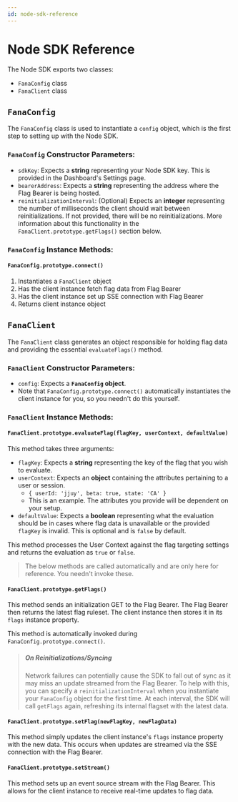 ```yaml
---
id: node-sdk-reference
---
```


# Node SDK Reference

The Node SDK exports two classes:

- `FanaConfig` class
- `FanaClient` class

## `FanaConfig`

The `FanaConfig` class is used to instantiate a `config` object, which is the first step to setting up with the Node SDK.

### `FanaConfig` Constructor Parameters:

- `sdkKey`: Expects a **string** representing your Node SDK key. This is provided in the Dashboard's Settings page.
- `bearerAddress`: Expects a **string** representing the address where the Flag Bearer is being hosted.
- `reinitializationInterval`: (Optional) Expects an **integer** representing the number of milliseconds the client should wait between reinitializations. If not provided, there will be no reinitializations. More information about this functionality in the `FanaClient.prototype.getFlags()` section below.

### `FanaConfig` Instance Methods:

#### `FanaConfig.prototype.connect()`

1. Instantiates a `FanaClient` object
2. Has the client instance fetch flag data from Flag Bearer
3. Has the client instance set up SSE connection with Flag Bearer
4. Returns client instance object

## `FanaClient`

The `FanaClient` class generates an object responsible for holding flag data and providing the essential `evaluateFlags()` method.

### `FanaClient` Constructor Parameters:

- `config`: Expects a **`FanaConfig` object**.
- Note that `FanaConfig.prototype.connect()` automatically instantiates the client instance for you, so you needn't do this yourself.

### `FanaClient` Instance Methods:

#### `FanaClient.prototype.evaluateFlag(flagKey, userContext, defaultValue)`

This method takes three arguments:

- `flagKey`: Expects a **string** representing the key of the flag that you wish to evaluate.
- `userContext`: Expects an **object** containing the attributes pertaining to a user or session.
  - `{ userId: 'jjuy', beta: true, state: 'CA' }`
  - This is an example. The attributes you provide will be dependent on your setup.
- `defaultValue`: Expects a **boolean** representing what the evaluation should be in cases where flag data is unavailable or the provided `flagKey` is invalid. This is optional and is `false` by default.

This method processes the User Context against the flag targeting settings and returns the evaluation as `true` or `false`.

> The below methods are called automatically and are only here for reference. You needn't invoke these.

#### `FanaClient.prototype.getFlags()`

This method sends an initialization GET to the Flag Bearer. The Flag Bearer then returns the latest flag ruleset. The client instance then stores it in its `flags` instance property.

This method is automatically invoked during `FanaConfig.prototype.connect()`.

> ##### On Reinitializations/Syncing
>
> Network failures can potentially cause the SDK to fall out of sync as it may miss an update streamed from the Flag Bearer. To help with this, you can specify a `reinitializationInterval` when you instantiate your `FanaConfig` object for the first time. At each interval, the SDK will call `getFlags` again, refreshing its internal flagset with the latest data.

#### `FanaClient.prototype.setFlag(newFlagKey, newFlagData)`

This method simply updates the client instance's `flags` instance property with the new data. This occurs when updates are streamed via the SSE connection with the Flag Bearer.

#### `FanaClient.prototype.setStream()`

This method sets up an event source stream with the Flag Bearer. This allows for the client instance to receive real-time updates to flag data.
